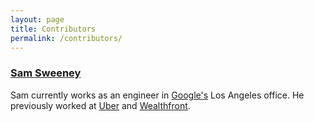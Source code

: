```yaml
---
layout: page
title: Contributors
permalink: /contributors/
---
```


### [Sam Sweeney](http://sweeneysam.com)

Sam currently works as an engineer in [Google's](https://www.google.com/) Los Angeles office.  He previously worked at [Uber](https://www.uber.com/) and [Wealthfront](https://www.wealthfront.com/).  